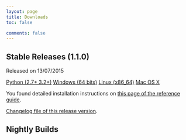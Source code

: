 ```yaml
---
layout: page
title: Downloads
toc: false

comments: false
---
```



<!--

## Pre-Release Versions (1.1.0.pre2)

* Mac OS X (64bits): [cohorte-1.1.0-pre2-macosx-distribution.tar.gz](http://repo.isandlatech.com/maven/snapshots/org/cohorte/platforms/cohorte/1.1.0-SNAPSHOT/cohorte-1.1.0-20150701.162207-41-macosx-distribution.tar.gz)
* Linux (x86_64) : [cohorte-1.1.0-pre2-linux-distribution.tar.gz](http://repo.isandlatech.com/maven/snapshots/org/cohorte/platforms/cohorte/1.1.0-SNAPSHOT/cohorte-1.1.0-20150701.161913-40-linux-distribution.tar.gz) 
* Full Python : [cohorte-1.1.0-pre2-python-distribution.tar.gz](http://repo.isandlatech.com/maven/snapshots/org/cohorte/platforms/cohorte/1.1.0-SNAPSHOT/cohorte-1.1.0-20150701.161658-39-python-distribution.tar.gz) 

* [Changelog](http://repo.isandlatech.com/maven/snapshots/org/cohorte/platforms/cohorte/1.1.0-SNAPSHOT/cohorte-1.1.0-20150701.162431-42-changelog.txt)
* [Source code](https://github.com/isandlaTech/cohorte-platforms/releases/tag/1.1.0-pre2)

-->

## Stable Releases (1.1.0) 
Released on 13/07/2015

<div class="menu-choices">
    <a style="left: -10%;" class="menu-choice menu-choice-python"
      href="http://repo.isandlatech.com/maven/releases/org/cohorte/platforms/cohorte/1.1.0/cohorte-1.1.0-python-distribution.tar.gz" data-toggle="tooltip" data-placement="bottom" title="Cohorte Distribution for full Python distributed component-based applications. It can be used in any operating system having Python 2.7+ or 3.2+ installed.">Python (2.7+ 3.2+)</a>
    <a style="left: 19%;" class="menu-choice menu-choice-windows"
      href="http://repo.isandlatech.com/maven/releases/org/cohorte/platforms/cohorte/1.1.0/cohorte-1.1.0-windows-distribution.tar.gz" data-toggle="tooltip" data-placement="bottom" title="Cohorte Distribution for Windows 64 bits (XP, Vista, 8, 2008 Server, 2012 server). It requires Java JRE 1.7+ and Python 3.4+">Windows (64 bits)</a>
    <a style="left: 48%;" class="menu-choice menu-choice-linux"
      href="http://repo.isandlatech.com/maven/releases/org/cohorte/platforms/cohorte/1.1.0/cohorte-1.1.0-linux-distribution.tar.gz" data-toggle="tooltip" data-placement="bottom" title="Cohorte Distribution for Linux-based Operating Systems. It requires Java JRE 1.7+ and Python 3.4+">Linux (x86_64)</a>
    <a style="left: 77%;" class="menu-choice menu-choice-macosx"
      href="http://repo.isandlatech.com/maven/releases/org/cohorte/platforms/cohorte/1.1.0/cohorte-1.1.0-macosx-distribution.tar.gz" data-toggle="tooltip" data-placement="bottom" title="Cohorte Distribution for Mac OS X Operating System. It requires Java JRE 1.7+ and Python 3.4+">Mac OS X</a>    
</div>

<div id="download_releases">
</div>

You found detailed installation instructions on [this page of the reference guide](../docs/1.1/setup).

[Changelog file of this release version](http://repo.isandlatech.com/maven/releases/org/cohorte/platforms/cohorte/1.1.0/cohorte-1.1.0-changelog.txt).


## Nightly Builds

<div id="download_night_builds">
</div>

<!--

## Tutorials Resources

<ul>
  <li>Getting started tutorial (<a href="{{site.baseurl}}/docs/1.1/tutorials/getting-started">read this tutorial here</a>) : <br/>
      <ul><li><a id="download_hello_demo_python_snapshot" href="#">Download Hello Python Bundle</a></li>
          <li><a id="download_hello_demo_java_snapshot" href="#">Download Hello Java Bundle</a></li></ul>
  </li>
  <li>Robots tutorial (<a href="{{site.baseurl}}/docs/1.1/tutorials/robots">read this tutorial here</a>) : <br/>
      <ul><li><a id="download_robots_snapshot" href="#">Download Robots Nodes</a></li>
      </ul>
  </li>
  <li>Temper tutorial (<a href="{{site.baseurl}}/docs/1.1/tutorials/temper">read this tutorial here</a>) : <br/>
      <ul><li><a id="download_temper_snapshot" href="#">Download Temper Nodes</a></li>
          <li>Download Temper Unity Viewer - <a href="#">Mac OSX</a> | <a href="#">Linux</a> | <a href="#">Windows</a></li></ul>
  </li>
  <li>Spellchecker tutorial sources (<a href="{{site.baseurl}}/docs/1.1/tutorials/spellchecker">read this tutorial here</a>) : <br/>
      <ul><li><a id="download_spellchecker_snapshot" href="#">Download Spellchecker sources</a></li>
      </ul>
  </li>
</ul>

-->

<script>
    function update_night_build_links() {
        $.getJSON( "http://cohorte.github.io/latests/distributions_dev.json", function( data1 ) {
            console.log("refresh snapshots...");
            frame = "<a href='"+data1["cohorte-python-distribution"]["changelog"]+"'>CHANGELOG</a><br/>"
            frame += "<ul>";
            frame += "<li><a href='" + data1["cohorte-linux-distribution"]["files"]["tar.gz"] + "'>cohorte-linux-distribution (" + data1["cohorte-linux-distribution"]["version"] +"-"+data1["cohorte-linux-distribution"]["timestamp"] + ")</a></li>"
            frame += "<li><a href='" + data1["cohorte-macosx-distribution"]["files"]["tar.gz"] + "'>cohorte-macosx-distribution (" + data1["cohorte-macosx-distribution"]["version"] +"-"+data1["cohorte-macosx-distribution"]["timestamp"] + ")</a></li>"
            frame += "<li><a href='" + data1["cohorte-python-distribution"]["files"]["tar.gz"] + "'>cohorte-python-distribution (" + data1["cohorte-python-distribution"]["version"] +"-"+data1["cohorte-python-distribution"]["timestamp"] + ")</a></li>"
            frame += "<li><a href='" + data1["cohorte-windows-distribution"]["files"]["tar.gz"] + "'>cohorte-windows-distribution (" + data1["cohorte-windows-distribution"]["version"] +"-"+data1["cohorte-windows-distribution"]["timestamp"] + ")</a></li>"
            	
	          frame += "</ul>";
            $('#download_night_builds').html(frame);
        });
        
    }

    function update_getting_started_tutorial_links() {
        $.getJSON( "http://cohorte.github.io/latest_demos_hello.json", function( data2 ) {                                 
            $("#download_hello_demo_python_snapshot").attr("href", data2["snapshots"]["hello-python-distribution"]["files"]["zip"]);
            $("#download_hello_demo_java_snapshot").attr("href", data2["snapshots"]["hello"]["files"]["jar"]);
        });
    }

    function update_robots_tutorial_links() {
        $.getJSON( "http://cohorte.github.io/latest_demos_robots.json", function( data3 ) {
            $("#download_robots_snapshot").attr("href", data3["snapshots"]["robots-distribution"]["files"]["zip"]) ;        
        });
    }

    function update_temper_tutorial_links() {
        $.getJSON( "http://cohorte.github.io/latest_demos_temper.json", function( data3 ) {
            $("#download_temper_snapshot").attr("href", data3["snapshots"]["temper-distribution"]["files"]["zip"]) ;        
        });
    }

    function update_spellchecker_tutorial_links() {
        $.getJSON( "http://cohorte.github.io/latest_demos_spellchecker.json", function( data4 ) {                                 
            $("#download_spellchecker_snapshot").attr("href", data4["snapshots"]["spellchecker-distribution"]["files"]["zip"]);            
        });
    }


    $(document).ready(function() {        
        update_night_build_links();
        update_getting_started_tutorial_links();
        update_temper_tutorial_links();
        update_spellchecker_tutorial_links();
    });
</script>
